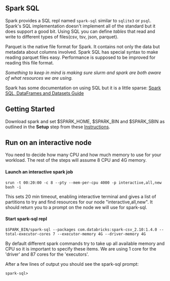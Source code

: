 ## Spark SQL

Spark provides a SQL repl named `spark-sql` similar to `sqlite3` or `psql`.
Spark's SQL implementation doesn't implement all of the standard but it does support a good bit.
Using SQL you can define _tables_ that read and write to different types of files(csv, tsv, json, parquet).

Parquet is the native file format for Spark. It contains not only the data but metadata about columns involved. 
Spark SQL has special syntax to make reading parquet files easy. Performance is supposed to be improved for 
reading this file format.

_Something to keep in mind is making sure slurm and spark are both aware of what resources we are using._

Spark has some documentation on using SQL but it is a little sparse: [Spark SQL, DataFrames and Datasets Guide](http://spark.apache.org/docs/latest/sql-programming-guide.html)

## Getting Started
Download spark and set $SPARK_HOME, $SPARK_BIN and $SPARK_SBIN as outlined in the __Setup__ step from these [Instructions](https://github.com/Duke-GCB/SparkSlurm/blob/master/README.md#setup).

## Run on an interactive node
You need to decide how many CPU and how much memory to use for your workload.
The rest of the steps will assume 8 CPU and 4G memory.

#### Launch an interactive spark job
```
srun -t 00:20:00 -c 8 --pty --mem-per-cpu 4000 -p interactive,all,new bash -i
```
This sets 20 min timeout, enabling interactive terminal and gives a list of partitions to try and find resources for our node "interactive,all,new". It should return you to a prompt on the node we will use for spark-sql.

#### Start spark-sql repl
```
$SPARK_BIN/spark-sql --packages com.databricks:spark-csv_2.10:1.4.0 --total-executor-cores 7 --executor-memory 4G --driver-memory 4G 
```
By default different spark commands try to take up all available memory and CPU so it is important to specify these items.
We are using 1 core for the 'driver' and 87 cores for the 'executors'.

After a few lines of output you should see the spark-sql prompt:
```
spark-sql>
```
